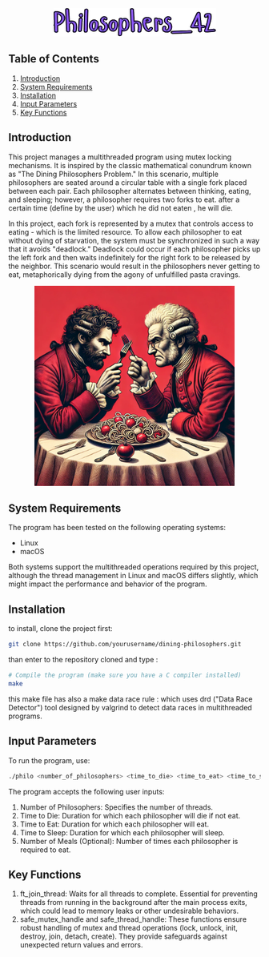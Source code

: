 <p align="center">
  <img src="Philosophers_42_transparent_cropped.png" alt="philos"/>
</p>

## Table of Contents
1. [Introduction](#introduction)
2. [System Requirements](#system-requirements)
3. [Installation](#installation)
4. [Input Parameters](#input-parameters)
5. [Key Functions](#key-functions)

## Introduction

This project manages a multithreaded program using mutex locking mechanisms. It is inspired by the classic mathematical conundrum known as "The Dining Philosophers Problem." In this scenario, multiple philosophers are seated around a circular table with a single fork placed between each pair. Each philosopher alternates between thinking, eating, and sleeping; however, a philosopher requires two forks to eat. after a certain time (define by the user) which he did not eaten , he will die.

In this project, each fork is represented by a mutex that controls access to eating - which is the limited resource. To allow each philosopher to eat without dying of starvation, the system must be synchronized in such a way that it avoids "deadlock." Deadlock could occur if each philosopher picks up the left fork and then waits indefinitely for the right fork to be released by the neighbor. This scenario would result in the philosophers never getting to eat, metaphorically dying from the agony of unfulfilled pasta cravings.


<p align="center">
  <img src="philos_eating.webp" alt="My Image" width="400"/>
</p>

## System Requirements

The program has been tested on the following operating systems:

* Linux
* macOS

Both systems support the multithreaded operations required by this project, although the thread management in Linux and macOS differs slightly, which might impact the performance and behavior of the program.

## Installation

to install, clone the project first:
```bash
git clone https://github.com/yourusername/dining-philosophers.git
```
than enter to the repository cloned and type :
```bash
# Compile the program (make sure you have a C compiler installed)
make
```
this make file has also a make data race rule : which uses drd ("Data Race Detector") tool designed by valgrind to detect data races in multithreaded programs.

## Input Parameters

To run the program, use:
```bash
./philo <number_of_philosophers> <time_to_die> <time_to_eat> <time_to_sleep> [number_of_times_each_philosopher_must_eat]
```
The program accepts the following user inputs:

1. Number of Philosophers: Specifies the number of threads.
2. Time to Die: Duration for which each philosopher will die if not eat.
3. Time to Eat: Duration for which each philosopher will eat.
4. Time to Sleep: Duration for which each philosopher will sleep.
5. Number of Meals (Optional): Number of times each philosopher is required to eat.

## Key Functions

1. ft_join_thread: Waits for all threads to complete. Essential for preventing threads from running in the background after the main process exits, which could lead to memory leaks or other undesirable behaviors.
2. safe_mutex_handle and safe_thread_handle: These functions ensure robust handling of mutex and thread operations (lock, unlock, init, destroy, join, detach, create). They provide safeguards against unexpected return values and errors.
